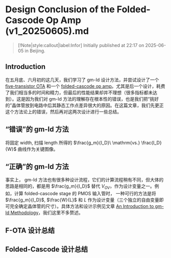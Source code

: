 # Design Conclusion of the Folded-Cascode Op Amp (v1_20250605).md

> [!Note|style:callout|label:Infor]
> Initially published at 22:17 on 2025-06-05 in Beijing.

## Introduction

在五月底、六月初的这几天，我们学习了 gm-Id 设计方法，并尝试设计了一个 [five-transistor OTA](<AnalogIC/Virtuoso Tutorials - 6. Design Example of F-OTA using Gm-Id Method.md>) 和一个 [folded-cascode op amp](<AnalogIC/Virtuoso Tutorials - 9. Design of Folded-Cascode using Gm-Id Method in Cadence Virtuoso.md>)。尤其是后一个设计，耗费了我们相当多的时间和精力，但最后的性能结果却并不理想（很多指标都未达到）。这是因为我们对 gm-Id 方法的理解存在根本性的错误，也是我们把“挑好的”晶体管放到电路中后其静态工作点差异很大的原因。在这篇文章，我们先更正这个方法论上的错误，然后再对这两次设计进行一些总结。

## “错误”的 gm-Id 方法

将固定 width, 扫描 length 所得的 $\frac{g_m}{I_D}\ \mathrm{vs.} \frac{I_D}{W}$ 曲线作为关键图像。

## “正确”的 gm-Id 方法

事实上， gm-Id 方法也有很多种设计流程，它们的计算流程稍有不同，但大体的思路是相同的，都是用 $\frac{g_m}{I_D}$ 替代 $V_{OV}$，作为设计变量之一。例如，计算 folded-cascode stage 的 PMOS 输入管时， 一种可行的方法是将 $\frac{g_m}{I_D}$, $\frac{W}{L}$ 和 $L$ 作为设计变量（三个独立的自由变量即可完全确定晶体管的尺寸）。具体方法和设计示例见文章 [An Introduction to gm-Id Methodology](<AnalogIC/Virtuoso Tutorials - 5. An Introduction to gm-Id Methodology.md>)，我们这里不多赘述。

## F-OTA 设计总结

## Folded-Cascode 设计总结

